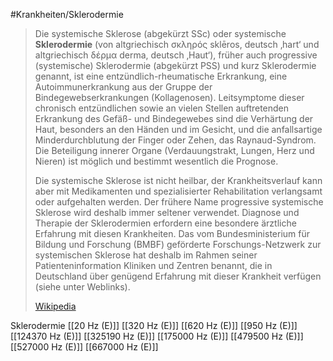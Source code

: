 #Krankheiten/Sklerodermie

> Die systemische Sklerose (abgekürzt SSc) oder systemische **Sklerodermie** (von altgriechisch σκληρός sklēros, deutsch ‚hart‘ und altgriechisch δέρμα derma, deutsch ‚Haut‘), früher auch progressive (systemische) Sklerodermie (abgekürzt PSS) und kurz Sklerodermie genannt, ist eine entzündlich-rheumatische Erkrankung, eine Autoimmunerkrankung aus der Gruppe der Bindegewebserkrankungen (Kollagenosen). Leitsymptome dieser chronisch entzündlichen sowie an vielen Stellen auftretenden Erkrankung des Gefäß- und Bindegewebes sind die Verhärtung der Haut, besonders an den Händen und im Gesicht, und die anfallsartige Minderdurchblutung der Finger oder Zehen, das Raynaud-Syndrom. Die Beteiligung innerer Organe (Verdauungstrakt, Lungen, Herz und Nieren) ist möglich und bestimmt wesentlich die Prognose.
>
> Die systemische Sklerose ist nicht heilbar, der Krankheitsverlauf kann aber mit Medikamenten und spezialisierter Rehabilitation verlangsamt oder aufgehalten werden. Der frühere Name progressive systemische Sklerose wird deshalb immer seltener verwendet. Diagnose und Therapie der Sklerodermien erfordern eine besondere ärztliche Erfahrung mit diesen Krankheiten. Das vom Bundesministerium für Bildung und Forschung (BMBF) geförderte Forschungs-Netzwerk zur systemischen Sklerose hat deshalb im Rahmen seiner Patienteninformation Kliniken und Zentren benannt, die in Deutschland über genügend Erfahrung mit dieser Krankheit verfügen (siehe unter Weblinks).
>
> [Wikipedia](https://de.wikipedia.org/wiki/Systemische%20Sklerose)

Sklerodermie
[[20 Hz (E)]]
[[320 Hz (E)]]
[[620 Hz (E)]]
[[950 Hz (E)]]
[[124370 Hz (E)]]
[[325190 Hz (E)]]
[[175000 Hz (E)]]
[[479500 Hz (E)]]
[[527000 Hz (E)]]
[[667000 Hz (E)]]